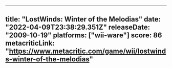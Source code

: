 
---
title: "LostWinds: Winter of the Melodias"
date: "2022-04-09T23:38:29.351Z"
releaseDate: "2009-10-19"
platforms: ["wii-ware"]
score: 86
metacriticLink: "https://www.metacritic.com/game/wii/lostwinds-winter-of-the-melodias"
---
